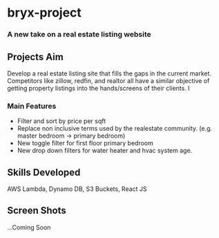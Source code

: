 # bryx-project
### A new take on a real estate listing website

## Projects Aim
Develop a real estate listing site that fills the gaps in the current market. Competitors like zillow, redfin, and realtor all have a similar objective of getting property listings into the hands/screens of their clients. I 

### Main Features
- Filter and sort by price per sqft 
- Replace non inclusive terms used by the realestate community. (e.g. master bedroom -> primary bedroom)
- New toggle filter for first floor primary bedroom
- New drop down filters for water heater and hvac system age. 

## Skills Developed

AWS Lambda, Dynamo DB, S3 Buckets, React JS

## Screen Shots
...Coming Soon

